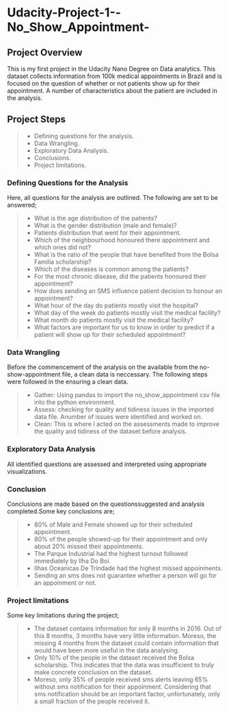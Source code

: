 # Udacity-Project-1--No_Show_Appointment-
## Project Overview
This is my first project in the Udacity Nano Degree on Data analytics. This dataset collects information from 100k medical appointments in Brazil and is focused on the question of whether or not patients show up for their appointment. A number of characteristics about the patient are included in the analysis.

## Project Steps
> - Defining questions for the analysis.
> - Data Wrangling.
> - Exploratory Data Analysis.
> - Conclusions.
> - Project limitations.

### Defining Questions for the Analysis
Here, all questions for the analysis are outlined. 
The following are set to be answered;
> - What is the age distribution of the patients?
> - What is the gender distribution (male and female)?
> - Patients distribution that went for their appointment.
> - Which of the neighbourhood honoured there appointment and which ones did not?
> - What is the ratio of the people that have benefited from the Bolsa Familia scholarship?
> - Which of the diseases is common among the patients?
> - For the most chronic disease, did the patients honoured their appointment?
> - How does sending an SMS influence patient decision to honour an appointment?
> - What hour of the day do patients mostly visit the hospital?
> - What day of the week do patients mostly visit the medical facility?
> - What month do patients mostly visit the medical facility?
> - What factors are important for us to know in order to predict if a patient will show up for their scheduled appointment?

### Data Wrangling
Before the commencement of the analysis on the available from the no-show-appointment file, a clean data is neccessary. The following steps were followed in the ensuring a clean data.
> -  Gather: Using pandas to import the no_show_appointment csv file into the python environment.
> -  Assess: checking for quality and tidiness issues in the imported data file. Anumber of issues were identified and worked on.
> -  Clean: This is where I acted on the assessments made to improve the quality and tidiness of the dataset before analysis.

### Exploratory Data Analysis
All identified questions are assessed and interpreted using appropriate visualizations.

### Conclusion
Conclusions are made based on the questionssuggested and analysis completed.Some key conclusions are;
> - 80% of Male and Female showed up for their scheduled appointment.
> - 80% of the people showed-up for their appointment and only about 20% missed their appointments.
> - The Parque Industrial had the highest turnout followed immediately by Ilha Do Boi.
> - Ilhas Oceanicas De Trindade had the highest missed appoinments.
> - Sending an sms does not guarantee whether a person will go for an appoinment or not.

### Project limitations
Some key limitations during the project;
> - The dataset contains information for only 8 months in 2016. Out of this 8 months, 3 months have very little information. Moreso, the missing 4 months from the dataset could contain information that would have been more useful in the data analysing.
> - Only 10% of the people in the dataset received the Bolsa scholarship. This indicates that the data was insufficient to truly make concrete conclusion on the dataset.
> - Moreso, only 35% of people received sms alerts leaving 65% without sms notification for their appoinment. Considering that sms notification should be an important factor, unfortunately, only a small fraction of the people received it.
